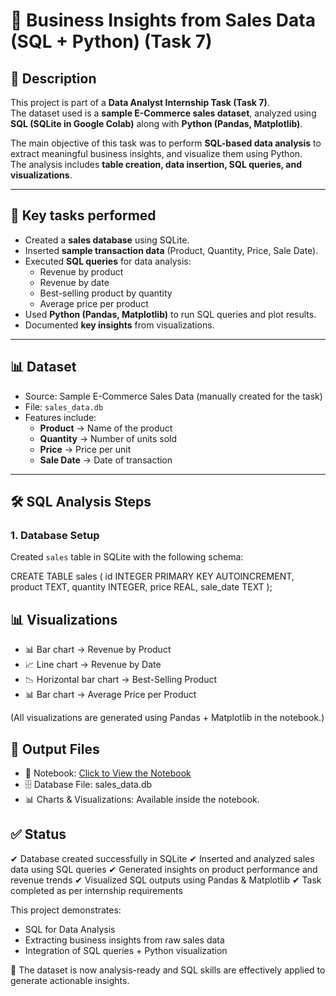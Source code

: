 # 🛒 Business Insights from Sales Data (SQL + Python) (Task 7)

## 📌 Description  
This project is part of a **Data Analyst Internship Task (Task 7)**.  
The dataset used is a **sample E-Commerce sales dataset**, analyzed using **SQL (SQLite in Google Colab)** along with **Python (Pandas, Matplotlib)**.  

The main objective of this task was to perform **SQL-based data analysis** to extract meaningful business insights, and visualize them using Python.  
The analysis includes **table creation, data insertion, SQL queries, and visualizations**.  

---

## 🔑 Key tasks performed  

- Created a **sales database** using SQLite.  
- Inserted **sample transaction data** (Product, Quantity, Price, Sale Date).  
- Executed **SQL queries** for data analysis:  
  - Revenue by product  
  - Revenue by date  
  - Best-selling product by quantity  
  - Average price per product  
- Used **Python (Pandas, Matplotlib)** to run SQL queries and plot results.  
- Documented **key insights** from visualizations.  

---

## 📊 Dataset  

- Source: Sample E-Commerce Sales Data (manually created for the task)  
- File: `sales_data.db`  
- Features include:  
  - **Product** → Name of the product  
  - **Quantity** → Number of units sold  
  - **Price** → Price per unit  
  - **Sale Date** → Date of transaction  

---

## 🛠 SQL Analysis Steps

### 1. Database Setup
Created `sales` table in SQLite with the following schema:

CREATE TABLE sales (
    id INTEGER PRIMARY KEY AUTOINCREMENT,
    product TEXT,
    quantity INTEGER,
    price REAL,
    sale_date TEXT
); 

## 📊 Visualizations

- 📊 Bar chart → Revenue by Product
- 📈 Line chart → Revenue by Date
- 📉 Horizontal bar chart → Best-Selling Product
- 📊 Bar chart → Average Price per Product

(All visualizations are generated using Pandas + Matplotlib in the notebook.)

## 📂 Output Files

- 📒 Notebook: <a href="https://github.com/sabaribala2004-dataanalyst/Business-Insights-from-Sales-Data-SQL-Python-/blob/main/SQL_Python_Data_Analysis.ipynb"> Click to View the Notebook </a>
- 🗄️ Database File: sales_data.db
- 📊 Charts & Visualizations: Available inside the notebook.

## ✅ Status
✔ Database created successfully in SQLite
✔ Inserted and analyzed sales data using SQL queries
✔ Generated insights on product performance and revenue trends
✔ Visualized SQL outputs using Pandas & Matplotlib
✔ Task completed as per internship requirements

This project demonstrates:

- SQL for Data Analysis
- Extracting business insights from raw sales data
- Integration of SQL queries + Python visualization

📌 The dataset is now analysis-ready and SQL skills are effectively applied to generate actionable insights.


